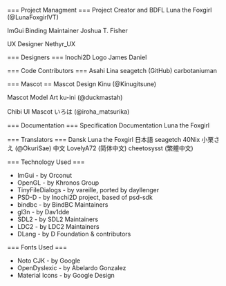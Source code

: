 === Project Managment ===
Project Creator and BDFL
    Luna the Foxgirl (@LunaFoxgirlVT)

ImGui Binding Maintainer
    Joshua T. Fisher

UX Designer
    Nethyr_UX


=== Designers ===
Inochi2D Logo
    James Daniel 


=== Code Contributors ===
    Asahi Lina
    seagetch (GitHub)
    carbotaniuman


=== Mascot ==
Mascot Design
    Kinu (@Kinugitsune)

Mascot Model Art
    ku-ini (@duckmastah)

Chibi UI Mascot
    いろは (@iroha_matsurika)


=== Documentation ===
Specification Documentation
    Luna the Foxgirl


=== Translators ===
Dansk
    Luna the Foxgirl
日本語
    seagetch
    40Nix
    小栗さえ (@OkuriSae)
中文
    LovelyA72 (简体中文)
    cheetosysst (繁體中文)



=== Technology Used ===
 * ImGui           - by Orconut
 * OpenGL          - by Khronos Group
 * TinyFileDialogs - by vareille, ported by dayllenger
 * PSD-D           - by Inochi2D project, based of psd-sdk
 * bindbc          - by BindBC Maintainers
 * gl3n            - by Dav1dde
 * SDL2            - by SDL2 Maintainers
 * LDC2            - by LDC2 Maintainers
 * DLang           - by D Foundation & contributors


=== Fonts Used ===
 * Noto CJK        - by Google
 * OpenDyslexic    - by Abelardo Gonzalez
 * Material Icons  - by Google Design